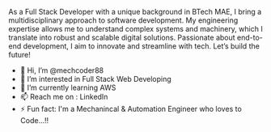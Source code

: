 As a Full Stack Developer with a unique background in BTech MAE, I bring a multidisciplinary approach
to software development. My engineering expertise allows me to understand complex systems and
machinery, which I translate into robust and scalable digital solutions. Passionate about end-to-end
development, I aim to innovate and streamline with tech. Let’s build the future!

- 👋 Hi, I’m @mechcoder88
- 👀 I’m interested in Full Stack Web Developing
- 🌱 I’m currently learning AWS
- 📫 Reach me on : LinkedIn
- ⚡ Fun fact: I'm a Mechanincal & Automation Engineer who loves to Code...!!

<!---
mechcoder88/mechcoder88 is a ✨ special ✨ repository because its `README.md` (this file) appears on your GitHub profile.
You can click the Preview link to take a look at your changes.
--->
